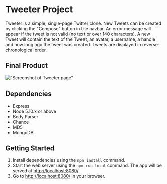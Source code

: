 # Tweeter Project

Tweeter is a simple, single-page Twitter clone. New Tweets can be created by clicking the "Compose" button in the navbar. An error message will appear if the tweet is not valid (no text or over 140 characters). A new Tweet will contain the text of the Tweet, an avatar, a username, a handle and how long ago the tweet was created. Tweets are displayed in reverse-chronological order.

## Final Product

!["Screenshot of Tweeter page"](#)

## Dependencies

- Express
- Node 5.10.x or above
- Body Parser
- Chance
- MD5
- MongoDB

## Getting Started

1. Install dependencies using the `npm install` command.
2. Start the web server using the `npm run local` command. The app will be served at <http://localhost:8080/>.
3. Go to <http://localhost:8080/> in your browser.